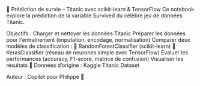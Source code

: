 🚢 Prédiction de survie – Titanic avec scikit-learn & TensorFlow
Ce notebook explore la prédiction de la variable Survived du célèbre jeu de données Titanic.

Objectifs :
Charger et nettoyer les données Titanic
Préparer les données pour l'entraînement (imputation, encodage, normalisation)
Comparer deux modèles de classification :
🌲 RandomForestClassifier (scikit-learn)
🔬 KerasClassifier (réseau de neurones simple avec TensorFlow)
Évaluer les performances (accuracy, F1-score, matrice de confusion)
Visualiser les résultats
🔗 Données d’origine : Kaggle Titanic Dataset

Auteur : Copilot pour Philippe 💼
